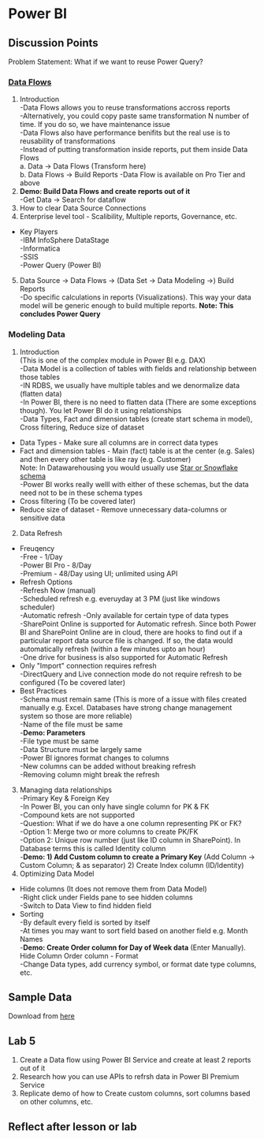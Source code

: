 # Power BI

## Discussion Points  
Problem Statement: What if we want to reuse Power Query?
### [Data Flows](https://docs.microsoft.com/en-us/power-bi/media/service-dataflows-overview/powerbi-dataflows_01.png)  
1. Introduction  
  -Data Flows allows you to reuse transformations accross reports  
  -Alternatively, you could copy paste same transformation N number of time. If you do so, we have maintenance issue  
  -Data Flows also have performance benifits but the real use is to reusability of transformations  
  -Instead of putting transformation inside reports, put them inside Data Flows  
  a. Data -> Data Flows (Transform here)  
  b. Data Flows -> Build Reports 
  -Data Flow is available on Pro Tier and above    
2. **Demo: Build Data Flows and create reports out of it**  
  -Get Data -> Search for dataflow  
3. How to clear Data Source Connections
4. Enterprise level tool - Scalibility, Multiple reports, Governance, etc.
  - Key Players  
  -IBM InfoSphere DataStage  
  -Informatica  
  -SSIS  
  -Power Query (Power BI)  
5. Data Source -> Data Flows -> (Data Set -> Data Modeling ->) Build Reports  
  -Do specific calculations in reports (Visualizations). This way your data model will be generic enough to build multiple reports. **Note: This concludes Power Query**  
### Modeling Data  
1. Introduction  
(This is one of the complex module in Power BI e.g. DAX)  
  -Data Model is a collection of tables with fields and relationship between those tables  
  -IN RDBS, we usually have multiple tables and we denormalize data (flatten data)  
  -In Power BI, there is no need to flatten data (There are some exceptions though). You let Power BI do it using relationships  
  -Data Types, Fact and dimension tables (create start schema in model), Cross filtering, Reduce size of dataset  
  - Data Types - Make sure all columns are in correct data types  
  - Fact and dimension tables - Main (fact) table is at the center (e.g. Sales) and then every other table is like ray (e.g. Customer)  
  Note: In Datawarehousing you would usually use [Star or Snowflake schema](https://techdifferences.com/wp-content/uploads/2017/12/Untitled1.jpg)  
  -Power BI works really welll with either of these schemas, but the data need not to be in these schema types  
  - Cross filtering (To be covered later)   
  - Reduce size of dataset - Remove unnecessary data-columns or sensitive data  
2. Data Refresh  
  - Freuqency  
  -Free - 1/Day  
  -Power BI Pro - 8/Day  
  -Premium - 48/Day using UI; unlimited using API
  - Refresh Options  
  -Refresh Now (manual)  
  -Scheduled refresh  e.g. everuyday at 3 PM (just like windows scheduler)  
  -Automatic refresh 
  -Only available for certain type of data types   
  -SharePoint Online is supported for Automatic refresh. Since both Power BI and SharePoint Online are in cloud, there are hooks to find out if a particular report data source file is changed. If so, the data would automatically refresh (within a few minutes upto an hour)  
  -One drive for business is also supported for Automatic Refresh  
  - Only "Import" connection requires refresh  
  -DirectQuery and Live connection mode do not require refresh to be configured (To be covered later)  
  - Best Practices  
  -Schema must remain same (This is more of a issue with files created manually e.g. Excel. Databases have strong change management system so those are more reliable)  
  -Name of the file must be same  
  -**Demo: Parameters**  
  -File type must be same  
  -Data Structure must be largely same  
  -Power BI ignores format changes to columns  
  -New columns can be added without breaking refresh  
  -Removing column might break the refresh
3. Managing data relationships  
  -Primary Key & Foreign Key  
  -In Power BI, you can only have single column for PK & FK  
  -Compound kets are not supported  
  -Question: What if we do have a one column representing PK or FK?  
  -Option 1: Merge two or more columns to create PK/FK  
  -Option 2: Unique row number (just like ID column in SharePoint). In Database terms this is called Identity column  
  -**Demo: 1) Add Custom column to create a Primary Key** (Add Column -> Custom Column; & as separator) 2) Create Index column (ID/Identity)  
4. Optimizing Data Model  
  - Hide columns (It does not remove them from Data Model)  
  -Right click under Fields pane to see hidden columns  
  -Switch to Data View to find hidden field
  - Sorting  
  -By default every field is sorted by itself  
  -At times you may want to sort field based on another field e.g. Month Names  
  -**Demo: Create Order column for Day of Week data** (Enter Manually). Hide Column Order column   - Format  
  -Change Data types, add currency symbol, or format date type columns, etc.
  

## Sample Data
Download from [here](https://docs.microsoft.com/en-us/power-bi/create-reports/sample-datasets)

## Lab 5
1. Create a Data flow using Power BI Service and create at least 2 reports out of it
2. Research how you can use APIs to refrsh data in Power BI Premium Service  
3. Replicate demo of how to Create custom columns, sort columns based on other columns, etc.

## Reflect after lesson or lab
<TBD>

